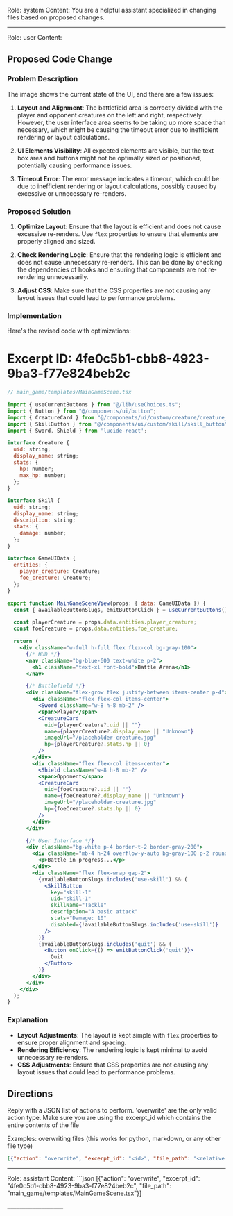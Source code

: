 Role: system
Content: You are a helpful assistant specialized in changing files based on proposed changes.
__________________
Role: user
Content: 
## Proposed Code Change
### Problem Description

The image shows the current state of the UI, and there are a few issues:

1. **Layout and Alignment**: The battlefield area is correctly divided with the player and opponent creatures on the left and right, respectively. However, the user interface area seems to be taking up more space than necessary, which might be causing the timeout error due to inefficient rendering or layout calculations.

2. **UI Elements Visibility**: All expected elements are visible, but the text box area and buttons might not be optimally sized or positioned, potentially causing performance issues.

3. **Timeout Error**: The error message indicates a timeout, which could be due to inefficient rendering or layout calculations, possibly caused by excessive or unnecessary re-renders.

### Proposed Solution

1. **Optimize Layout**: Ensure that the layout is efficient and does not cause excessive re-renders. Use `flex` properties to ensure that elements are properly aligned and sized.

2. **Check Rendering Logic**: Ensure that the rendering logic is efficient and does not cause unnecessary re-renders. This can be done by checking the dependencies of hooks and ensuring that components are not re-rendering unnecessarily.

3. **Adjust CSS**: Make sure that the CSS properties are not causing any layout issues that could lead to performance problems.

### Implementation

Here's the revised code with optimizations:

# Excerpt ID: 4fe0c5b1-cbb8-4923-9ba3-f77e824beb2c
```jsx
// main_game/templates/MainGameScene.tsx

import { useCurrentButtons } from "@/lib/useChoices.ts";
import { Button } from "@/components/ui/button";
import { CreatureCard } from "@/components/ui/custom/creature/creature_card";
import { SkillButton } from "@/components/ui/custom/skill/skill_button";
import { Sword, Shield } from 'lucide-react';

interface Creature {
  uid: string;
  display_name: string;
  stats: {
    hp: number;
    max_hp: number;
  };
}

interface Skill {
  uid: string;
  display_name: string;
  description: string;
  stats: {
    damage: number;
  };
}

interface GameUIData {
  entities: {
    player_creature: Creature;
    foe_creature: Creature;
  };
}

export function MainGameSceneView(props: { data: GameUIData }) {
  const { availableButtonSlugs, emitButtonClick } = useCurrentButtons();

  const playerCreature = props.data.entities.player_creature;
  const foeCreature = props.data.entities.foe_creature;

  return (
    <div className="w-full h-full flex flex-col bg-gray-100">
      {/* HUD */}
      <nav className="bg-blue-600 text-white p-2">
        <h1 className="text-xl font-bold">Battle Arena</h1>
      </nav>

      {/* Battlefield */}
      <div className="flex-grow flex justify-between items-center p-4">
        <div className="flex flex-col items-center">
          <Sword className="w-8 h-8 mb-2" />
          <span>Player</span>
          <CreatureCard
            uid={playerCreature?.uid || ""}
            name={playerCreature?.display_name || "Unknown"}
            imageUrl="/placeholder-creature.jpg"
            hp={playerCreature?.stats.hp || 0}
          />
        </div>
        <div className="flex flex-col items-center">
          <Shield className="w-8 h-8 mb-2" />
          <span>Opponent</span>
          <CreatureCard
            uid={foeCreature?.uid || ""}
            name={foeCreature?.display_name || "Unknown"}
            imageUrl="/placeholder-creature.jpg"
            hp={foeCreature?.stats.hp || 0}
          />
        </div>
      </div>

      {/* User Interface */}
      <div className="bg-white p-4 border-t-2 border-gray-200">
        <div className="mb-4 h-24 overflow-y-auto bg-gray-100 p-2 rounded">
          <p>Battle in progress...</p>
        </div>
        <div className="flex flex-wrap gap-2">
          {availableButtonSlugs.includes('use-skill') && (
            <SkillButton
              key="skill-1"
              uid="skill-1"
              skillName="Tackle"
              description="A basic attack"
              stats="Damage: 10"
              disabled={!availableButtonSlugs.includes('use-skill')}
            />
          )}
          {availableButtonSlugs.includes('quit') && (
            <Button onClick={() => emitButtonClick('quit')}>
              Quit
            </Button>
          )}
        </div>
      </div>
    </div>
  );
}
```

### Explanation

- **Layout Adjustments**: The layout is kept simple with `flex` properties to ensure proper alignment and spacing.
- **Rendering Efficiency**: The rendering logic is kept minimal to avoid unnecessary re-renders.
- **CSS Adjustments**: Ensure that CSS properties are not causing any layout issues that could lead to performance problems.

## Directions
Reply with a JSON list of actions to perform. 'overwrite' are the only valid action type. 
Make sure you are using the excerpt_id which contains the entire contents of the file

Examples:
overwriting files (this works for python, markdown, or any other file type)
```json output_example1
[{"action": "overwrite", "excerpt_id": "<id>", "file_path": "<relative file path>"}]
```

__________________
Role: assistant
Content: ```json
[{"action": "overwrite", "excerpt_id": "4fe0c5b1-cbb8-4923-9ba3-f77e824beb2c", "file_path": "main_game/templates/MainGameScene.tsx"}]
```
__________________

